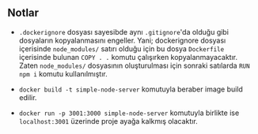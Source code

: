 ## Notlar

- `.dockerignore` dosyası sayesibde aynı `.gitignore`'da olduğu gibi dosyaların kopyalanmasını engeller. Yani;
  dockerignore dosyası içerisinde `node_modules/` satırı olduğu için bu dosya `Dockerfile` içerisinde bulunan `COPY . .` komutu çalışırken kopyalanmayacaktır. Zaten `node_modules/` dosyasının oluşturulması için sonraki satılarda `RUN npm i` komutu kullanılmıştır.

- `docker build -t simple-node-server` komutuyla beraber image build edilir.

- `docker run -p 3001:3000 simple-node-server` komutuyla birlikte ise `localhost:3001` üzerinde proje ayağa kalkmış olacaktır.

